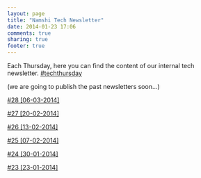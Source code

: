 ```yaml
---
layout: page
title: "Namshi Tech Newsletter"
date: 2014-01-23 17:06
comments: true
sharing: true
footer: true
---
```


Each Thursday, here you can find the content of our internal tech newsletter. [#techthursday](https://twitter.com/search?q=%23TechThursday)

(we are going to publish the past newsletters soon...)

[#28 [06-03-2014]](/blog/2014/03/06/newsletter-number-28/)

[#27 [20-02-2014]](/blog/2014/02/20/newsletter-number-27/)

[#26 [13-02-2014]](/blog/2014/02/13/newsletter-number-26/)

[#25 [07-02-2014]](/blog/2014/02/07/newsletter-number-25/)

[#24 [30-01-2014]](/blog/2014/01/30/newsletter-number-24/)

[#23 [23-01-2014]](/blog/2014/01/23/newsletter-number-23/)